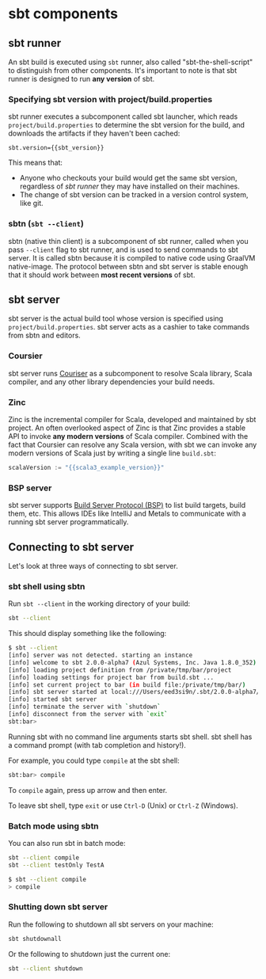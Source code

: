 sbt components
==============

sbt runner
----------

An sbt build is executed using `sbt` runner, also called "sbt-the-shell-script" to distinguish from other components. It's important to note is that sbt runner is designed to run **any version** of sbt.

### Specifying sbt version with project/build.properties

sbt runner executes a subcomponent called sbt launcher, which reads `project/build.properties` to determine the sbt version for the build, and downloads the artifacts if they haven't been cached:

```
sbt.version={{sbt_version}}
```

This means that:

- Anyone who checkouts your build would get the same sbt version, regardless of *sbt runner* they may have installed on their machines.
- The change of sbt version can be tracked in a version control system, like git.

### sbtn (`sbt --client`)

sbtn (native thin client) is a subcomponent of sbt runner, called when you pass `--client` flag to sbt runner, and is used to send commands to sbt server. It is called sbtn because it is compiled to native code using GraalVM native-image. The protocol between sbtn and sbt server is stable enough that it should work between **most recent versions** of sbt.

sbt server
----------

sbt server is the actual build tool whose version is specified using `project/build.properties`. sbt server acts as a cashier to take commands from sbtn and editors.

### Coursier

sbt server runs [Couriser][coursier] as a subcomponent to resolve Scala library, Scala compiler, and any other library dependencies your build needs.

### Zinc

Zinc is the incremental compiler for Scala, developed and maintained by sbt project.
An often overlooked aspect of Zinc is that Zinc provides a stable API to invoke **any modern versions** of Scala compiler. Combined with the fact that Coursier can resolve any Scala version, with sbt we can invoke any modern versions of Scala just by writing a single line `build.sbt`:

```scala
scalaVersion := "{{scala3_example_version}}"
```

### BSP server

sbt server supports [Build Server Protocol (BSP)](https://build-server-protocol.github.io/) to list build targets, build them, etc.
This allows IDEs like IntelliJ and Metals to communicate with a running sbt server programmatically.

Connecting to sbt server
------------------------

Let's look at three ways of connecting to sbt server.

### sbt shell using sbtn

Run `sbt --client` in the working directory of your build:

```bash
sbt --client
```

This should display something like the following:

```bash
$ sbt --client
[info] server was not detected. starting an instance
[info] welcome to sbt 2.0.0-alpha7 (Azul Systems, Inc. Java 1.8.0_352)
[info] loading project definition from /private/tmp/bar/project
[info] loading settings for project bar from build.sbt ...
[info] set current project to bar (in build file:/private/tmp/bar/)
[info] sbt server started at local:///Users/eed3si9n/.sbt/2.0.0-alpha7/server/d0ac1409c0117a949d47/sock
[info] started sbt server
[info] terminate the server with `shutdown`
[info] disconnect from the server with `exit`
sbt:bar>
```

Running sbt with no command line arguments starts sbt shell. sbt shell has a command prompt (with tab completion and history!).

For example, you could type `compile` at the sbt shell:

```bash
sbt:bar> compile
```

To `compile` again, press up arrow and then enter.

To leave sbt shell, type `exit` or use `Ctrl-D` (Unix) or `Ctrl-Z` (Windows).

### Batch mode using sbtn

You can also run sbt in batch mode:

```bash
sbt --client compile
sbt --client testOnly TestA
```

```bash
$ sbt --client compile
> compile
```

### Shutting down sbt server

Run the following to shutdown all sbt servers on your machine:

```bash
sbt shutdownall
```

Or the following to shutdown just the current one:

```bash
sbt --client shutdown
```

  [coursier]: https://get-coursier.io/
